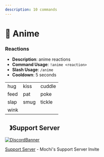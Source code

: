 ```yaml
---
description: 10 commands
---
```


# 🔞 Anime

### Reactions

- **Description**: anime reactions
- **Command Usage**: `!anime <reaction>`
- **Slash Usage**: `/anime`
- **Cooldown**: 5 seconds

|      |      |        |
| ---- | ---- | ------ |
| hug  | kiss | cuddle |
| feed | pat  | poke   |
| slap | smug | tickle |
| wink |      |        |

## <img src="https://cdn.discordapp.com/emojis/1036083490292244493.png" width="15px" height="15px">》Support Server
[![DiscordBanner](https://invidget.switchblade.xyz/uMgS9evnmv)](https://discord.gg/uMgS9evnmv)

[Support Server](https://discord.gg/uMgS9evnmv) - Mochi's Support Server Invite

